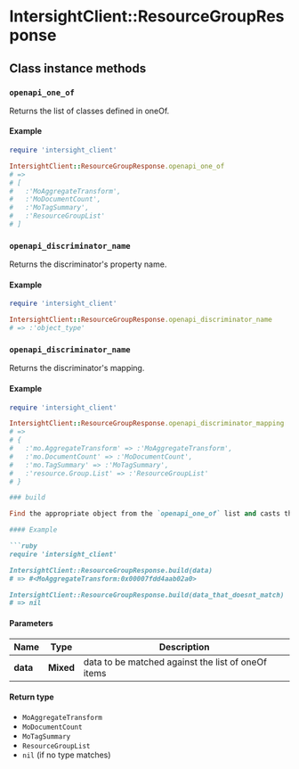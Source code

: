 # IntersightClient::ResourceGroupResponse

## Class instance methods

### `openapi_one_of`

Returns the list of classes defined in oneOf.

#### Example

```ruby
require 'intersight_client'

IntersightClient::ResourceGroupResponse.openapi_one_of
# =>
# [
#   :'MoAggregateTransform',
#   :'MoDocumentCount',
#   :'MoTagSummary',
#   :'ResourceGroupList'
# ]
```

### `openapi_discriminator_name`

Returns the discriminator's property name.

#### Example

```ruby
require 'intersight_client'

IntersightClient::ResourceGroupResponse.openapi_discriminator_name
# => :'object_type'
```

### `openapi_discriminator_name`

Returns the discriminator's mapping.

#### Example

```ruby
require 'intersight_client'

IntersightClient::ResourceGroupResponse.openapi_discriminator_mapping
# =>
# {
#   :'mo.AggregateTransform' => :'MoAggregateTransform',
#   :'mo.DocumentCount' => :'MoDocumentCount',
#   :'mo.TagSummary' => :'MoTagSummary',
#   :'resource.Group.List' => :'ResourceGroupList'
# }

### build

Find the appropriate object from the `openapi_one_of` list and casts the data into it.

#### Example

```ruby
require 'intersight_client'

IntersightClient::ResourceGroupResponse.build(data)
# => #<MoAggregateTransform:0x00007fdd4aab02a0>

IntersightClient::ResourceGroupResponse.build(data_that_doesnt_match)
# => nil
```

#### Parameters

| Name | Type | Description |
| ---- | ---- | ----------- |
| **data** | **Mixed** | data to be matched against the list of oneOf items |

#### Return type

- `MoAggregateTransform`
- `MoDocumentCount`
- `MoTagSummary`
- `ResourceGroupList`
- `nil` (if no type matches)

